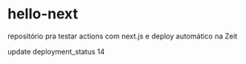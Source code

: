 # hello-next
repositório pra testar actions com next.js e deploy automático na Zeit

update deployment_status 14
